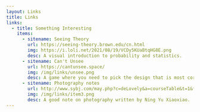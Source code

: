 ```yaml
---
layout: Links
title: Links
links:
  - title: Something Interesting
    items:
      - sitename: Seeing Theory
        url: https://seeing-theory.brown.edu/cn.html
        img: https://i.loli.net/2021/08/19/VCDy5KUaBtqHG8E.png
        desc: A visual introduction to probability and statistics.
      - sitename: Can't Unsee
        url: https://cantunsee.space/
        img: /img/links/unsee.png
        desc: A game where you need to pick the design that is most correct. 
      - sitename: Photography notes
        url: http://www.sybj.com/may.php?c=deLovely&a=courseTable&t=1&from=timeline&isappinstalled=0&continueFlag=07e6f46829dc4ed115d1642310b57283
        img: /img/links/item3.png
        desc: A good note on photography written by Ning Yu Xiaoxiao.
---
```

